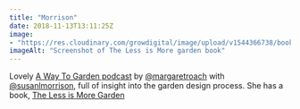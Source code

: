 ```yaml
---
title: "Morrison"
date: 2018-11-13T13:11:25Z
image: 
- "https://res.cloudinary.com/growdigital/image/upload/v1544366738/book-fLjbdyrc.png"
imageAlt: "Screenshot of The Less is More garden book"
---
```


Lovely [A Way To Garden podcast](https://robinhoodradioondemand.com/podcast/a-way-to-garden-with-margaret-roach-february-12-garden-designer-susan-morrison) by [@margaretroach](https://twitter.com/margaretroach) with [@susanlmorrison](https://twitter.com/susanlmorrison), full of insight into the garden design process. She has a book, [The Less is More Garden](http://celandscapedesign.com/books-and-apps-for-small-space-and-traditional-garden-design/)
